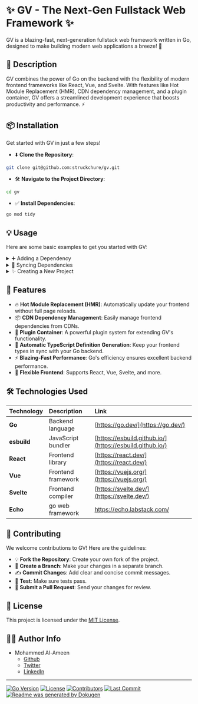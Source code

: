 # ✨ GV - The Next-Gen Fullstack Web Framework ✨

GV is a blazing-fast, next-generation fullstack web framework written in Go, designed to make building modern web applications a breeze! 💨

## 🚀 Description

GV combines the power of Go on the backend with the flexibility of modern frontend frameworks like React, Vue, and Svelte. With features like Hot Module Replacement (HMR), CDN dependency management, and a plugin container, GV offers a streamlined development experience that boosts productivity and performance. ⚡

## 📦 Installation

Get started with GV in just a few steps!

- ⬇️ **Clone the Repository**:

```bash
git clone git@github.com:struckchure/gv.git
```

- 🛠️ **Navigate to the Project Directory**:

```bash
cd gv
```

- ✅ **Install Dependencies**:

```bash
go mod tidy
```

## 💡 Usage

Here are some basic examples to get you started with GV:

<details>
<summary>➕ Adding a Dependency</summary>

To add a new dependency to your project, use the `add` command:

```bash
gv add esm:react@19.1.0
```

This command updates the `config.yaml` file and installs the necessary TypeScript definitions.

</details>

<details>
<summary>🔄 Syncing Dependencies</summary>

To sync your project's dependencies based on the `config.yaml` file, use the `sync` command:

```bash
gv sync
```

This ensures all dependencies are installed and up-to-date.

</details>

<details>
<summary>✨ Creating a New Project</summary>
To create a new project using one of the provided templates:

1.  Run the `new` command:

```bash
gv new
```

2. Follow the prompts to enter your project name, package name, and choose a template (Blank, React, Vue, Svelte).

3. GV will set up the project structure and install the necessary dependencies.
</details>

## 🌟 Features

- 🔥 **Hot Module Replacement (HMR)**: Automatically update your frontend without full page reloads.
- 📦 **CDN Dependency Management**: Easily manage frontend dependencies from CDNs.
- 🔌 **Plugin Container**: A powerful plugin system for extending GV's functionality.
- 📝 **Automatic TypeScript Definition Generation**: Keep your frontend types in sync with your Go backend.
- ⚡ **Blazing-Fast Performance**: Go's efficiency ensures excellent backend performance.
- 🧩 **Flexible Frontend**: Supports React, Vue, Svelte, and more.

## 🛠️ Technologies Used

| Technology                      | Description        | Link                                                     |
| :------------------------------ | :----------------- | :------------------------------------------------------- |
| **Go**                          | Backend language   | [https://go.dev/](https://go.dev/)                       |
| **esbuild**                     | JavaScript bundler | [https://esbuild.github.io/](https://esbuild.github.io/) |
| **React**                       | Frontend library   | [https://react.dev/](https://react.dev/)                 |
| **Vue**                         | Frontend framework | [https://vuejs.org/](https://vuejs.org/)                 |
| **Svelte**                      | Frontend compiler  | [https://svelte.dev/](https://svelte.dev/)               |
| **Echo**                        | go web framework   | https://echo.labstack.com/                               |

## 🤝 Contributing

We welcome contributions to GV! Here are the guidelines:

- 💡 **Fork the Repository**: Create your own fork of the project.
- 🌿 **Create a Branch**: Make your changes in a separate branch.
- ✍️ **Commit Changes**: Add clear and concise commit messages.
- 🧪 **Test**: Make sure tests pass.
- 🚀 **Submit a Pull Request**: Send your changes for review.

## 📜 License

This project is licensed under the [MIT License](LICENSE).

## 👨‍💻 Author Info

- Mohammed Al-Ameen
  - [Github](https://github.com/struckchure)
  - [Twitter](https://twitter.com/)
  - [LinkedIn](https://linkedin.com/)

---

[![Go Version](https://img.shields.io/github/go-mod/go-version/struckchure/gv)](https://go.dev/)
[![License](https://img.shields.io/github/license/struckchure/gv)](LICENSE)
[![Contributors](https://img.shields.io/github/contributors/struckchure/gv)](https://github.com/struckchure/gv/graphs/contributors)
[![Last Commit](https://img.shields.io/github/last-commit/struckchure/gv)](https://github.com/struckchure/gv/commits/main)
[![Readme was generated by Dokugen](https://img.shields.io/badge/Readme%20was%20generated%20by-Dokugen-brightgreen)](https://www.npmjs.com/package/dokugen)
